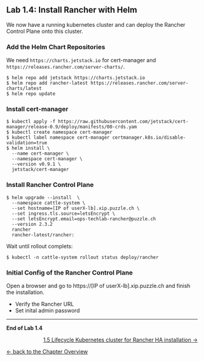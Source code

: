 ## Lab 1.4: Install Rancher with Helm

We now have a running kubernetes cluster and can deploy the Rancher Control Plane onto this cluster.

### Add the Helm Chart Repositories

We need `https://charts.jetstack.io` for cert-manager and `https://releases.rancher.com/server-charts/`.

```
$ helm repo add jetstack https://charts.jetstack.io
$ helm repo add rancher-latest https://releases.rancher.com/server-charts/latest
$ helm repo update
```

### Install cert-manager

```
$ kubectl apply -f https://raw.githubusercontent.com/jetstack/cert-manager/release-0.9/deploy/manifests/00-crds.yam
$ kubectl create namespace cert-manager
$ kubectl label namespace cert-manager certmanager.k8s.io/disable-validation=true
$ helm install \
  --name cert-manager \
  --namespace cert-manager \
  --version v0.9.1 \
  jetstack/cert-manager
```

### Install Rancher Control Plane

```
$ helm upgrade --install  \
  --namespace cattle-system \
  --set hostname=[IP of userX-lb].xip.puzzle.ch \
  --set ingress.tls.source=letsEncrypt \
  --set letsEncrypt.email=ops-techlab-rancher@puzzle.ch
  --version 2.3.2
  rancher
  rancher-latest/rancher:

```

Wait until rollout complets:

```
$ kubectl -n cattle-system rollout status deploy/rancher
```

### Initial Config of the Rancher Control Plane

Open a browser and go to https://[IP of userX-lb].xip.puzzle.ch and finish the installation.

* Verify the Rancher URL
* Set inital admin password

---

**End of Lab 1.4**

<p width="100px" align="right"><a href="15_lifecyclerke.md.md">1.5 Lifecycle Kubernetes cluster for Rancher HA installation →</a></p>

[← back to the Chapter Overview](10_rancher.md)

